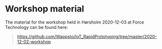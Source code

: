 # Workshop material

The material for the workshop held in Hørsholm 2020-12-03 at Force Technology can be found here:

> https://github.com/Wappsto/IoT_RapidPrototyping/tree/master/2020-12-02-workshop
